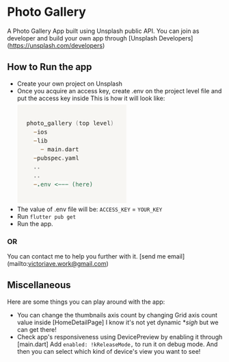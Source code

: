# Photo Gallery

A Photo Gallery App built using Unsplash public API.
You can join as developer and build your own app through [Unsplash Developers] (https://unsplash.com/developers)

## How to Run the app

- Create your own project on Unsplash
- Once you acquire an access key, create .env on the project level file and put the access key inside
  This is how it will look like:
    ![img.png](img.png)
- The value of .env file will be: `ACCESS_KEY` = `YOUR_KEY`
- Run `flutter pub get` 
- Run the app. 

### OR

You can contact me to help you further with it. [send me email] (mailto:victoriave.work@gmail.com)

## Miscellaneous

Here are some things you can play around with the app:
- You can change the thumbnails axis count by changing Grid axis count value inside [HomeDetailPage]
  I know it's not yet dynamic **sigh* but we can get there!
- Check app's responsiveness using DevicePreview by enabling it through [main.dart]
  Add `enabled: !kReleaseMode,` to run it on debug mode.
  And then you can select which kind of device's view you want to see!
